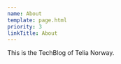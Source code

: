 ```yaml
---
name: About
template: page.html
priority: 3
linkTitle: About
---
```


This is the TechBlog of Telia Norway.
